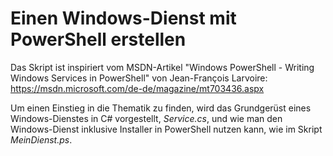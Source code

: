 # Einen Windows-Dienst mit PowerShell erstellen

Das Skript ist inspiriert vom MSDN-Artikel "Windows PowerShell - Writing Windows Services in PowerShell" von Jean-François Larvoire: https://msdn.microsoft.com/de-de/magazine/mt703436.aspx

Um einen Einstieg in die Thematik zu finden, wird das Grundgerüst eines Windows-Dienstes in C# vorgestellt, *Service.cs*, und wie man den Windows-Dienst inklusive Installer in PowerShell nutzen kann, wie im Skript *MeinDienst.ps*.

